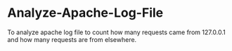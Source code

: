 # Analyze-Apache-Log-File
To analyze apache log file to count how many requests came from 127.0.0.1 and how many requests are from elsewhere.
